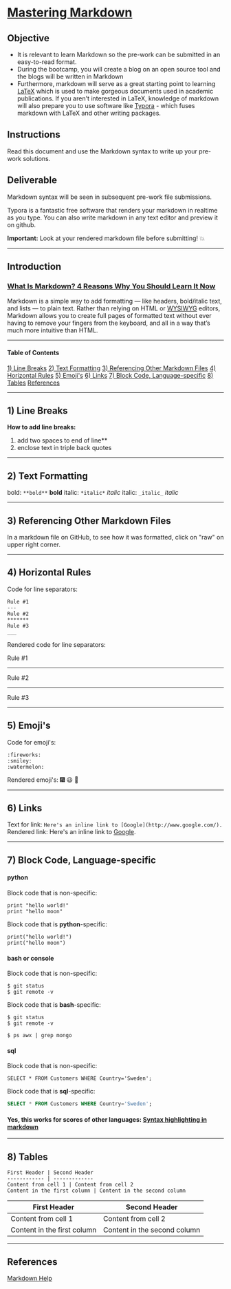 # [Mastering Markdown](https://guides.github.com/features/mastering-markdown/)

## Objective
- It is relevant to learn Markdown so the pre-work can be submitted in an easy-to-read format.
- During the bootcamp, you will create a blog on an open source tool and the blogs will be written in Markdown
- Furthermore, markdown will serve as a great starting point to learning [LaTeX](https://www.latex-project.org/) which is used to make gorgeous documents used in academic publications. If you aren't interested in LaTeX, knowledge of markdown will also prepare you to use software like [Typora](https://typora.io/) - which fuses markdown with LaTeX and other writing packages.

## Instructions
Read this document and use the Markdown syntax to write up your pre-work solutions.

## Deliverable
Markdown syntax will be seen in subsequent pre-work file submissions.

Typora is a fantastic free software that renders your markdown in realtime as you type. You can also write markdown in any text editor and preview it on github.

**Important:**  Look at your rendered markdown file before submitting!  :boom:

---

## Introduction
### [What Is Markdown? 4 Reasons Why You Should Learn It Now](http://www.makeuseof.com/tag/markdown-4-reasons-learn-now/)
Markdown is a simple way to add formatting — like headers, bold/italic text, and lists — to plain text. Rather than relying on HTML or [WYSIWYG](https://en.wikipedia.org/wiki/WYSIWYG) editors, Markdown allows you to create full pages of formatted text without ever having to remove your fingers from the keyboard, and all in a way that’s much more intuitive than HTML.

---

#### Table of Contents
[1)  Line Breaks](#section-a)
[2)  Text Formatting](#section-b)
[3)  Referencing Other Markdown Files](#section-c)
[4)  Horizontal Rules](#section-d)
[5)  Emoji's](#section-e)
[6)  Links](#section-f)
[7)  Block Code, Language-specific](#section-g)
[8)  Tables](#section-h)
[References](#section-r)

---

## <a name="section-a"></a>1) Line Breaks

**How to add line breaks:**
1.  add two spaces to end of line**
2.  enclose text in triple back quotes

---

## <a name="section-b"></a>2) Text Formatting

bold: `**bold**`  **bold**
italic:  `*italic*` *italic*
italic:  `_italic_` _italic_

---

## <a name="section-c"></a>3) Referencing Other Markdown Files

In a markdown file on GitHub, to see how it was formatted, click on "raw" on upper right corner.

---

## <a name="section-d"></a>4) Horizontal Rules

Code for line separators:

```
Rule #1
---
Rule #2
*******
Rule #3
___
```

Rendered code for line separators:

Rule #1

---

Rule #2
*******
Rule #3
___


## <a name="section-e"></a>5) Emoji's

Code for emoji's:
```
:fireworks:
:smiley:
:watermelon:
```
Rendered emoji's:
:fireworks:
:smiley:
:watermelon:

---

## <a name="section-f"></a>6) Links

Text for link:
```Here's an inline link to [Google](http://www.google.com/).```
Rendered link:
Here's an inline link to [Google](http://www.google.com/).

---

## <a name="section-g"></a>7) Block Code, Language-specific

#### python

Block code that is non-specific:
```
print "hello world!"
print "hello moon"
```

Block code that is **python**-specific:
```{python}
print("hello world!")
print("hello moon")
```

#### bash or console

Block code that is non-specific:
```
$ git status
$ git remote -v
```

Block code that is **bash**-specific:
```console
$ git status
$ git remote -v

$ ps awx | grep mongo
```

#### sql

Block code that is non-specific:
```
SELECT * FROM Customers WHERE Country='Sweden';
```

Block code that is **sql**-specific:
```sql
SELECT * FROM Customers WHERE Country='Sweden';
```

#### Yes, this works for scores of other languages:  [Syntax highlighting in markdown](https://support.codebasehq.com/articles/tips-tricks/syntax-highlighting-in-markdown)

---

## <a name="section-h"></a>8) Tables

```
First Header | Second Header
------------ | -------------
Content from cell 1 | Content from cell 2
Content in the first column | Content in the second column
```

First Header | Second Header
------------ | -------------
Content from cell 1 | Content from cell 2
Content in the first column | Content in the second column

---

## <a name="section-r"></a>References

[Markdown Help](http://mathoverflow.net/editing-help)
